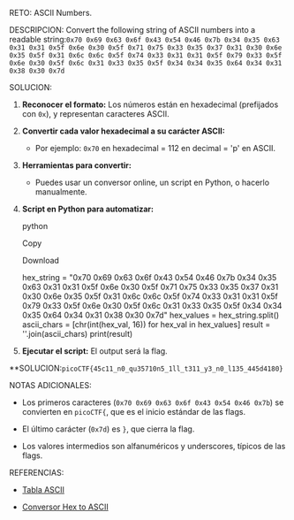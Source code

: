 RETO:
ASCII Numbers.

DESCRIPCION:
Convert the following string of ASCII numbers into a readable string:`0x70 0x69 0x63 0x6f 0x43 0x54 0x46 0x7b 0x34 0x35 0x63 0x31 0x31 0x5f 0x6e 0x30 0x5f 0x71 0x75 0x33 0x35 0x37 0x31 0x30 0x6e 0x35 0x5f 0x31 0x6c 0x6c 0x5f 0x74 0x33 0x31 0x31 0x5f 0x79 0x33 0x5f 0x6e 0x30 0x5f 0x6c 0x31 0x33 0x35 0x5f 0x34 0x34 0x35 0x64 0x34 0x31 0x38 0x30 0x7d`

SOLUCION:
1. **Reconocer el formato:** Los números están en hexadecimal (prefijados con `0x`), y representan caracteres ASCII.
    
2. **Convertir cada valor hexadecimal a su carácter ASCII:**
    
    - Por ejemplo: `0x70` en hexadecimal = 112 en decimal = 'p' en ASCII.
        
3. **Herramientas para convertir:**
    
    - Puedes usar un conversor online, un script en Python, o hacerlo manualmente.
        
4. **Script en Python para automatizar:**
    
    python
    
    Copy
    
    Download
    
    hex_string = "0x70 0x69 0x63 0x6f 0x43 0x54 0x46 0x7b 0x34 0x35 0x63 0x31 0x31 0x5f 0x6e 0x30 0x5f 0x71 0x75 0x33 0x35 0x37 0x31 0x30 0x6e 0x35 0x5f 0x31 0x6c 0x6c 0x5f 0x74 0x33 0x31 0x31 0x5f 0x79 0x33 0x5f 0x6e 0x30 0x5f 0x6c 0x31 0x33 0x35 0x5f 0x34 0x34 0x35 0x64 0x34 0x31 0x38 0x30 0x7d"
    hex_values = hex_string.split()
    ascii_chars = [chr(int(hex_val, 16)) for hex_val in hex_values]
    result = ''.join(ascii_chars)
    print(result)
    
5. **Ejecutar el script:** El output será la flag.

**SOLUCION:`picoCTF{45c11_n0_qu35710n5_1ll_t311_y3_n0_l135_445d4180}`

NOTAS ADICIONALES:
- Los primeros caracteres (`0x70 0x69 0x63 0x6f 0x43 0x54 0x46 0x7b`) se convierten en `picoCTF{`, que es el inicio estándar de las flags.
    
- El último carácter (`0x7d`) es `}`, que cierra la flag.
    
- Los valores intermedios son alfanuméricos y underscores, típicos de las flags.

REFERENCIAS:
- [Tabla ASCII](https://www.asciitable.com/)

- [Conversor Hex to ASCII](https://www.rapidtables.com/convert/number/hex-to-ascii.html)